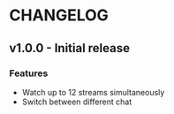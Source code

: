 # CHANGELOG

## v1.0.0 - Initial release

### Features

- Watch up to 12 streams simultaneously
- Switch between different chat
